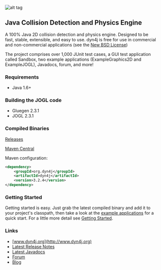 ![alt tag](https://raw.githubusercontent.com/wnbittle/dyn4j/master/dyn4j.png)

## Java Collision Detection and Physics Engine

A 100% Java 2D collision detection and physics engine.  Designed to be fast, stable, extensible, and easy to use.  dyn4j is free for use in commercial and non-commercial applications (see the <a href="http://www.dyn4j.org/_license">New BSD License</a>)

The project comprises over 1,000 JUnit test cases, a GUI test application called Sandbox, two example applications (ExampleGraphics2D and ExampleJOGL), Javadocs, forum, and more!

### Requirements
* Java 1.6+

### Building the JOGL code
* Gluegen 2.3.1
* JOGL 2.3.1

### Compiled Binaries
[Releases](https://github.com/wnbittle/dyn4j/releases)

[Maven Central](http://search.maven.org/#search%7Cgav%7C1%7Cg%3A%22org.dyn4j%22%20AND%20a%3A%22dyn4j%22)

Maven configuration:
```xml
<dependency>
    <groupId>org.dyn4j</groupId>
    <artifactId>dyn4j</artifactId>
    <version>3.2.4</version>
</dependency>
```

### Getting Started
Getting started is easy.  Just grab the latest compiled binary and add it to your project's classpath, then take a look at the [example applications](https://github.com/wnbittle/dyn4j/tree/master/examples/org/dyn4j/examples) for a quick start.  For a little more detail see [Getting Started](http://www.dyn4j.org/getting-started/).

### Links
* [www.dyn4j.org](http://www.dyn4j.org)
* [Latest Release Notes](https://github.com/wnbittle/dyn4j/blob/master/release-notes.txt)
* [Latest Javadocs](http://docs.dyn4j.org)
* [Forum](http://forum.dyn4j.org)
* [Blog](http://www.dyn4j.org/category/blog/)
